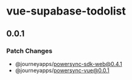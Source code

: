 # vue-supabase-todolist

## 0.0.1

### Patch Changes

- @journeyapps/powersync-sdk-web@0.4.1
- @journeyapps/powersync-vue@0.0.1
